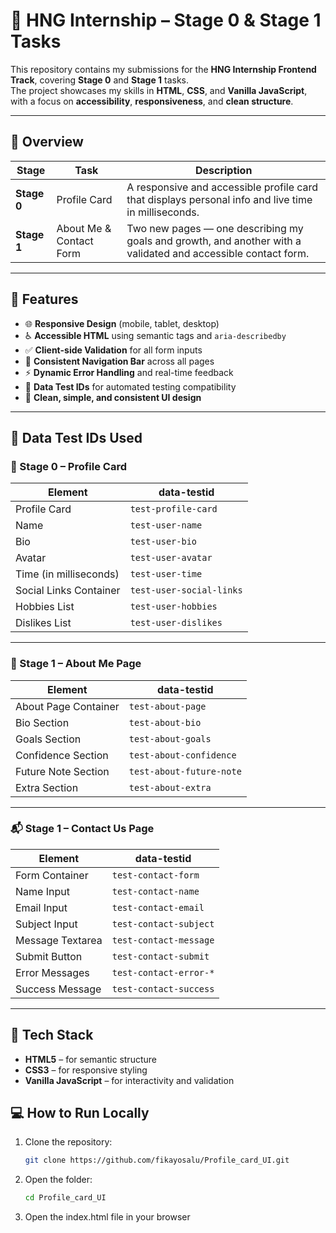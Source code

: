 # 🌟 HNG Internship – Stage 0 & Stage 1 Tasks

This repository contains my submissions for the **HNG Internship Frontend Track**, covering **Stage 0** and **Stage 1** tasks.  
The project showcases my skills in **HTML**, **CSS**, and **Vanilla JavaScript**, with a focus on **accessibility**, **responsiveness**, and **clean structure**.

---

## 🚀 Overview

| Stage       | Task                    | Description                                                                                                   |
| ----------- | ----------------------- | ------------------------------------------------------------------------------------------------------------- |
| **Stage 0** | Profile Card            | A responsive and accessible profile card that displays personal info and live time in milliseconds.           |
| **Stage 1** | About Me & Contact Form | Two new pages — one describing my goals and growth, and another with a validated and accessible contact form. |

---

## 🧠 Features

- 🌐 **Responsive Design** (mobile, tablet, desktop)
- ♿ **Accessible HTML** using semantic tags and `aria-describedby`
- ✅ **Client-side Validation** for all form inputs
- 🧭 **Consistent Navigation Bar** across all pages
- ⚡ **Dynamic Error Handling** and real-time feedback
- 🧩 **Data Test IDs** for automated testing compatibility
- 🎨 **Clean, simple, and consistent UI design**

---

## 🧩 Data Test IDs Used

### 🪪 Stage 0 – Profile Card

| Element                | data-testid              |
| ---------------------- | ------------------------ |
| Profile Card           | `test-profile-card`      |
| Name                   | `test-user-name`         |
| Bio                    | `test-user-bio`          |
| Avatar                 | `test-user-avatar`       |
| Time (in milliseconds) | `test-user-time`         |
| Social Links Container | `test-user-social-links` |
| Hobbies List           | `test-user-hobbies`      |
| Dislikes List          | `test-user-dislikes`     |

---

### 👤 Stage 1 – About Me Page

| Element              | data-testid              |
| -------------------- | ------------------------ |
| About Page Container | `test-about-page`        |
| Bio Section          | `test-about-bio`         |
| Goals Section        | `test-about-goals`       |
| Confidence Section   | `test-about-confidence`  |
| Future Note Section  | `test-about-future-note` |
| Extra Section        | `test-about-extra`       |

---

### 📬 Stage 1 – Contact Us Page

| Element          | data-testid            |
| ---------------- | ---------------------- |
| Form Container   | `test-contact-form`    |
| Name Input       | `test-contact-name`    |
| Email Input      | `test-contact-email`   |
| Subject Input    | `test-contact-subject` |
| Message Textarea | `test-contact-message` |
| Submit Button    | `test-contact-submit`  |
| Error Messages   | `test-contact-error-*` |
| Success Message  | `test-contact-success` |

---

## 🧰 Tech Stack

- **HTML5** – for semantic structure
- **CSS3** – for responsive styling
- **Vanilla JavaScript** – for interactivity and validation

## 💻 How to Run Locally

1. Clone the repository:

   ```bash
   git clone https://github.com/fikayosalu/Profile_card_UI.git

   ```

2. Open the folder:

   ```bash
   cd Profile_card_UI

   ```

3. Open the index.html file in your browser
